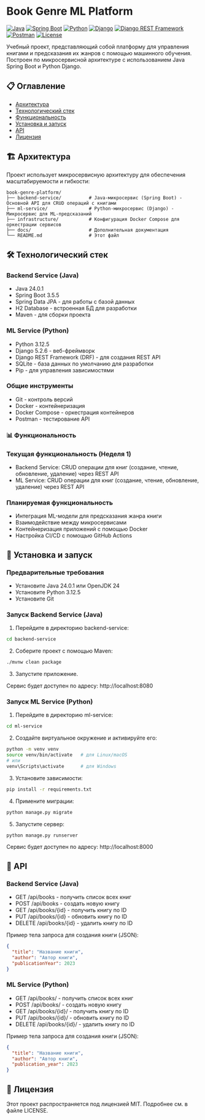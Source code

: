 # Book Genre ML Platform

[![Java](https://img.shields.io/badge/Java-24.0.1-blue.svg)](https://www.java.com/)
[![Spring Boot](https://img.shields.io/badge/Spring%20Boot-3.5.5-brightgreen.svg)](https://spring.io/projects/spring-boot)
[![Python](https://img.shields.io/badge/Python-3.12.5-blue.svg)](https://www.python.org/)
[![Django](https://img.shields.io/badge/Django-5.2.6-green.svg)](https://www.djangoproject.com/)
[![Django REST Framework](https://img.shields.io/badge/DRF-3.16.1-red.svg)](https://www.django-rest-framework.org/)
[![Postman](https://img.shields.io/badge/Postman-11.62.4-orange.svg)](https://www.postman.com/)
[![License](https://img.shields.io/badge/License-MIT-yellow.svg)](https://opensource.org/licenses/MIT)

Учебный проект, представляющий собой платформу для управления книгами и предсказания их жанров с помощью машинного обучения. Построен по микросервисной архитектуре с использованием Java Spring Boot и Python Django.

## 📋 Оглавление

- [Архитектура](#-архитектура)
- [Технологический стек](#-технологический-стек)
- [Функциональность](#-функциональность)
- [Установка и запуск](#-установка-и-запуск)
- [API](#-api)
- [Лицензия](#-лицензия)

## 🏗️ Архитектура

Проект использует микросервисную архитектуру для обеспечения масштабируемости и гибкости:

```plaintext
book-genre-platform/
├── backend-service/          # Java-микросервис (Spring Boot) - Основной API для CRUD операций с книгами
├── ml-service/               # Python-микросервис (Django) - Микросервис для ML-предсказаний
├── infrastructure/           # Конфигурация Docker Compose для оркестрации сервисов
├── docs/                     # Дополнительная документация
└── README.md                 # Этот файл
```

## 🛠️ Технологический стек

### Backend Service (Java)

- Java 24.0.1
- Spring Boot 3.5.5
- Spring Data JPA - для работы с базой данных
- H2 Database - встроенная БД для разработки
- Maven - для сборки проекта

### ML Service (Python)

- Python 3.12.5
- Django 5.2.6 - веб-фреймворк
- Django REST Framework (DRF) - для создания REST API
- SQLite - база данных по умолчанию для разработки
- Pip - для управления зависимостями

### Общие инструменты

- Git - контроль версий
- Docker - контейнеризация
- Docker Compose - оркестрация контейнеров
- Postman - тестирование API

### 📊 Функциональность

### Текущая функциональность (Неделя 1)

- Backend Service: CRUD операции для книг (создание, чтение, обновление, удаление) через REST API
- ML Service: CRUD операции для книг (создание, чтение, обновление, удаление) через REST API

### Планируемая функциональность

- Интеграция ML-модели для предсказания жанра книги
- Взаимодействие между микросервисами
- Контейнеризация приложений с помощью Docker
- Настройка CI/CD с помощью GitHub Actions

## 🚀 Установка и запуск

### Предварительные требования

- Установите Java 24.0.1 или OpenJDK 24
- Установите Python 3.12.5
- Установите Git

### Запуск Backend Service (Java)

1. Перейдите в директорию backend-service:
```bash
cd backend-service
```
2. Соберите проект с помощью Maven:
```bash
./mvnw clean package
```
3. Запустите приложение.

Сервис будет доступен по адресу: http://localhost:8080

### Запуск ML Service (Python)

1. Перейдите в директорию ml-service:
```bash
cd ml-service
```
2. Создайте виртуальное окружение и активируйте его:
```bash
python -m venv venv
source venv/bin/activate   # для Linux/macOS
# или
venv\Scripts\activate      # для Windows
```
3. Установите зависимости:
```bash
pip install -r requirements.txt
```
4. Примените миграции:
```bash
python manage.py migrate
```
5. Запустите сервер:
```bash
python manage.py runserver
```

Сервис будет доступен по адресу: http://localhost:8000

## 📡 API

### Backend Service (Java)

- GET /api/books - получить список всех книг
- POST /api/books - создать новую книгу
- GET /api/books/{id} - получить книгу по ID
- PUT /api/books/{id} - обновить книгу по ID
- DELETE /api/books/{id} - удалить книгу по ID

Пример тела запроса для создания книги (JSON):
```json
{
  "title": "Название книги",
  "author": "Автор книги",
  "publicationYear": 2023
}
```

### ML Service (Python)

- GET /api/books/ - получить список всех книг
- POST /api/books/ - создать новую книгу
- GET /api/books/{id}/ - получить книгу по ID
- PUT /api/books/{id}/ - обновить книгу по ID
- DELETE /api/books/{id}/ - удалить книгу по ID

Пример тела запроса для создания книги (JSON):
```json
{
  "title": "Название книги",
  "author": "Автор книги",
  "publication_year": 2023
}
```

## 📄 Лицензия
Этот проект распространяется под лицензией MIT. Подробнее см. в файле LICENSE.
